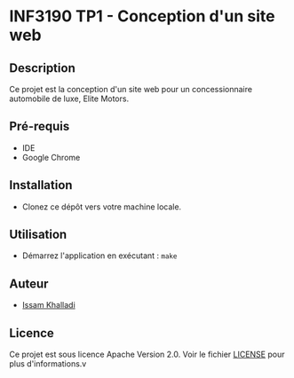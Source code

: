 # INF3190 TP1 - Conception d'un site web

## Description

Ce projet est la conception d'un site web pour un concessionnaire automobile de luxe, Elite Motors.

## Pré-requis

- IDE
- Google Chrome

## Installation

- Clonez ce dépôt vers votre machine locale.

## Utilisation

- Démarrez l'application en exécutant : `make`

## Auteur

- [Issam Khalladi](https://github.com/issamkhalladi)

## Licence

Ce projet est sous licence Apache Version 2.0. Voir le fichier [LICENSE](LICENSE) pour plus d'informations.v